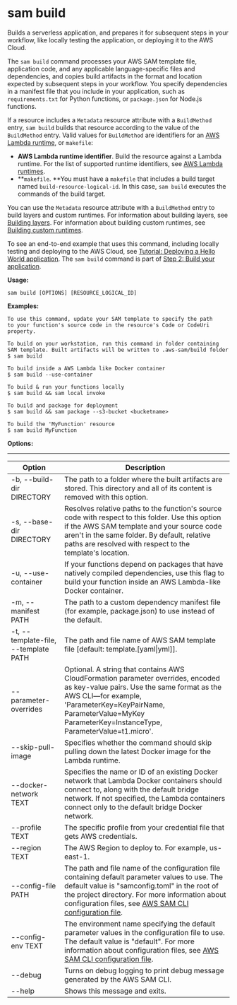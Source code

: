 # sam build<a name="sam-cli-command-reference-sam-build"></a>

Builds a serverless application, and prepares it for subsequent steps in your workflow, like locally testing the application, or deploying it to the AWS Cloud\.

The `sam build` command processes your AWS SAM template file, application code, and any applicable language\-specific files and dependencies, and copies build artifacts in the format and location expected by subsequent steps in your workflow\. You specify dependencies in a manifest file that you include in your application, such as `requirements.txt` for Python functions, or `package.json` for Node\.js functions\.

If a resource includes a `Metadata` resource attribute with a `BuildMethod` entry, `sam build` builds that resource according to the value of the `BuildMethod` entry\. Valid values for `BuildMethod` are identifiers for an [AWS Lambda runtime](https://docs.aws.amazon.com/lambda/latest/dg/lambda-runtimes.html), or `makefile`:
+ **AWS Lambda runtime identifier**\. Build the resource against a Lambda runtime\. For the list of supported runtime identifiers, see [AWS Lambda runtimes](https://docs.aws.amazon.com/lambda/latest/dg/lambda-runtimes.html)\.
+ **`makefile`\. **You must have a `makefile` that includes a build target named `build-resource-logical-id`\. In this case, `sam build` executes the commands of the build target\.

You can use the `Metadata` resource attribute with a `BuildMethod` entry to build layers and custom runtimes\. For information about building layers, see [Building layers](building-layers.md)\. For information about building custom runtimes, see [Building custom runtimes](building-custom-runtimes.md)\.

To see an end\-to\-end example that uses this command, including locally testing and deploying to the AWS Cloud, see [Tutorial: Deploying a Hello World application](serverless-getting-started-hello-world.md)\. The `sam build` command is part of [Step 2: Build your application](serverless-getting-started-hello-world.md#serverless-getting-started-hello-world-build)\.

**Usage:**

```
sam build [OPTIONS] [RESOURCE_LOGICAL_ID]
```

**Examples:**

```
To use this command, update your SAM template to specify the path
to your function's source code in the resource's Code or CodeUri property.

To build on your workstation, run this command in folder containing
SAM template. Built artifacts will be written to .aws-sam/build folder
$ sam build
 
To build inside a AWS Lambda like Docker container
$ sam build --use-container
  
To build & run your functions locally
$ sam build && sam local invoke
  
To build and package for deployment
$ sam build && sam package --s3-bucket <bucketname>

To build the 'MyFunction' resource
$ sam build MyFunction
```

**Options:**


****  

| Option | Description | 
| --- | --- | 
| \-b, \-\-build\-dir DIRECTORY | The path to a folder where the built artifacts are stored\. This directory and all of its content is removed with this option\. | 
| \-s, \-\-base\-dir DIRECTORY | Resolves relative paths to the function's source code with respect to this folder\. Use this option if the AWS SAM template and your source code aren't in the same folder\. By default, relative paths are resolved with respect to the template's location\. | 
| \-u, \-\-use\-container | If your functions depend on packages that have natively compiled dependencies, use this flag to build your function inside an AWS Lambda\-like Docker container\. | 
| \-m, \-\-manifest PATH | The path to a custom dependency manifest file \(for example, package\.json\) to use instead of the default\. | 
| \-t, \-\-template\-file, \-\-template PATH | The path and file name of AWS SAM template file \[default: template\.\[yaml\|yml\]\]\. | 
| \-\-parameter\-overrides | Optional\. A string that contains AWS CloudFormation parameter overrides, encoded as key\-value pairs\. Use the same format as the AWS CLI—for example, 'ParameterKey=KeyPairName, ParameterValue=MyKey ParameterKey=InstanceType, ParameterValue=t1\.micro'\. | 
| \-\-skip\-pull\-image | Specifies whether the command should skip pulling down the latest Docker image for the Lambda runtime\. | 
| \-\-docker\-network TEXT | Specifies the name or ID of an existing Docker network that Lambda Docker containers should connect to, along with the default bridge network\. If not specified, the Lambda containers connect only to the default bridge Docker network\. | 
| \-\-profile TEXT | The specific profile from your credential file that gets AWS credentials\. | 
| \-\-region TEXT | The AWS Region to deploy to\. For example, us\-east\-1\. | 
| \-\-config\-file PATH | The path and file name of the configuration file containing default parameter values to use\. The default value is "samconfig\.toml" in the root of the project directory\. For more information about configuration files, see [AWS SAM CLI configuration file](serverless-sam-cli-config.md)\. | 
| \-\-config\-env TEXT | The environment name specifying the default parameter values in the configuration file to use\. The default value is "default"\. For more information about configuration files, see [AWS SAM CLI configuration file](serverless-sam-cli-config.md)\. | 
| \-\-debug | Turns on debug logging to print debug message generated by the AWS SAM CLI\. | 
| \-\-help | Shows this message and exits\. | 